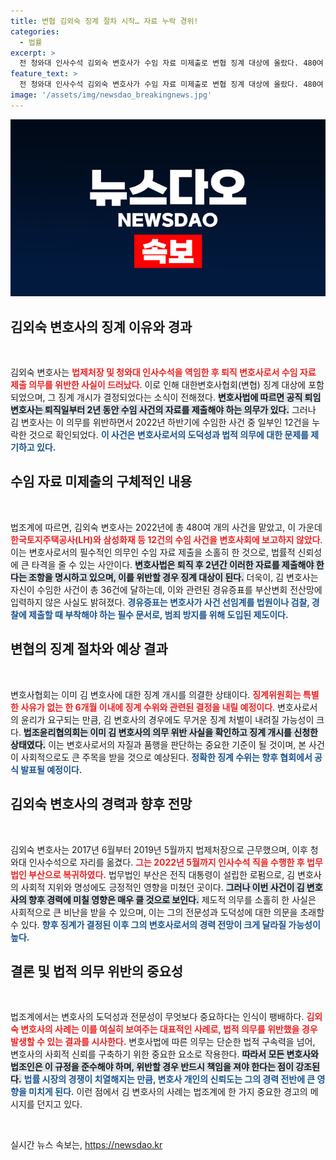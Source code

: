 ```yaml
---
title: 변협 김외숙 징계 절차 시작… 자료 누락 경위!
categories:
  - 법률
excerpt: >
  전 청와대 인사수석 김외숙 변호사가 수임 자료 미제출로 변협 징계 대상에 올랐다. 480여 건의 사건 중 12건을 누락하고, 경유증표 입력도 도맡지 않아 파장이 예상된다. 과연 그의 미래는? 클릭해 자세히 알아보세요!
feature_text: >
  전 청와대 인사수석 김외숙 변호사가 수임 자료 미제출로 변협 징계 대상에 올랐다. 480여 건의 사건 중 12건을 누락하고, 경유증표 입력도 도맡지 않아 파장이 예상된다. 과연 그의 미래는? 클릭해 자세히 알아보세요!
image: '/assets/img/newsdao_breakingnews.jpg'
---
```


<p><img src="/assets/img/newsdao_breakingnews.jpg" alt="cryptoinkorea 속보" /></p>

<h2 data-ke-size="size26">김외숙 변호사의 징계 이유와 경과</h2>

<p data-ke-size="size16">&nbsp;</p>

<p>김외숙 변호사는 <b><span style="color: #ee2323;">법제처장 및 청와대 인사수석을 역임한 후 퇴직 변호사로서 수임 자료 제출 의무를 위반한 사실이 드러났다</span></b>. 이로 인해 대한변호사협회(변협) 징계 대상에 포함되었으며, 그 징계 개시가 결정되었다는 소식이 전해졌다. <b><span style="background-color: #21538527;">변호사법에 따르면 공직 퇴임 변호사는 퇴직일부터 2년 동안 수임 사건의 자료를 제출해야 하는 의무가 있다.</span></b> 그러나 김 변호사는 이 의무를 위반하면서 2022년 하반기에 수임한 사건 중 일부인 12건을 누락한 것으로 확인되었다. <b><span style="color: #1a5490;">이 사건은 변호사로서의 도덕성과 법적 의무에 대한 문제를 제기하고 있다.</span></b> </p>

<h2 data-ke-size="size26">수임 자료 미제출의 구체적인 내용</h2>

<p data-ke-size="size16">&nbsp;</p>

<p>법조계에 따르면, 김외숙 변호사는 2022년에 총 480여 개의 사건을 맡았고, 이 가운데 <b><span style="color: #ee2323;">한국토지주택공사(LH)와 삼성화재 등 12건의 수임 사건을 변호사회에 보고하지 않았다</span></b>. 이는 변호사로서의 필수적인 의무인 수임 자료 제출을 소홀히 한 것으로, 법률적 신뢰성에 큰 타격을 줄 수 있는 사안이다. <b><span style="background-color: #21538527;">변호사법은 퇴직 후 2년간 이러한 자료를 제출해야 한다는 조항을 명시하고 있으며, 이를 위반할 경우 징계 대상이 된다.</span></b> 더욱이, 김 변호사는 자신이 수임한 사건이 총 36건에 달하는데, 이와 관련된 경유증표를 부산변회 전산망에 입력하지 않은 사실도 밝혀졌다. <b><span style="color: #1a5490;">경유증표는 변호사가 사건 선임계를 법원이나 검찰, 경찰에 제출할 때 부착해야 하는 필수 문서로, 범죄 방지를 위해 도입된 제도이다.</span></b> </p>

<h2 data-ke-size="size26">변협의 징계 절차와 예상 결과</h2>

<p data-ke-size="size16">&nbsp;</p>

<p>변호사협회는 이미 김 변호사에 대한 징계 개시를 의결한 상태이다. <b><span style="color: #ee2323;">징계위원회는 특별한 사유가 없는 한 6개월 이내에 징계 수위와 관련된 결정을 내릴 예정이다</span></b>. 변호사로서의 윤리가 요구되는 만큼, 김 변호사의 경우에도 무거운 징계 처벌이 내려질 가능성이 크다. <b><span style="background-color: #21538527;">법조윤리협의회는 이미 김 변호사의 의무 위반 사실을 확인하고 징계 개시를 신청한 상태였다.</span></b> 이는 변호사로서의 자질과 품행을 판단하는 중요한 기준이 될 것이며, 본 사건이 사회적으로도 큰 주목을 받을 것으로 예상된다. <b><span style="color: #1a5490;">정확한 징계 수위는 향후 협회에서 공식 발표될 예정이다.</span></b> </p>

<h2 data-ke-size="size26">김외숙 변호사의 경력과 향후 전망</h2>

<p data-ke-size="size16">&nbsp;</p>

<p>김외숙 변호사는 2017년 6월부터 2019년 5월까지 법제처장으로 근무했으며, 이후 청와대 인사수석으로 자리를 옮겼다. <b><span style="color: #ee2323;">그는 2022년 5월까지 인사수석 직을 수행한 후 법무법인 부산으로 복귀하였다.</span></b> 법무법인 부산은 전직 대통령이 설립한 로펌으로, 김 변호사의 사회적 지위와 명성에도 긍정적인 영향을 미쳤던 곳이다. <b><span style="background-color: #21538527;">그러나 이번 사건이 김 변호사의 향후 경력에 미칠 영향은 매우 클 것으로 보인다.</span></b> 제도적 의무를 소홀히 한 사실은 사회적으로 큰 비난을 받을 수 있으며, 이는 그의 전문성과 도덕성에 대한 의문을 초래할 수 있다. <b><span style="color: #1a5490;">향후 징계가 결정된 이후 그의 변호사로서의 경력 전망이 크게 달라질 가능성이 높다.</span></b> </p>

<h2 data-ke-size="size26">결론 및 법적 의무 위반의 중요성</h2>

<p data-ke-size="size16">&nbsp;</p>

<p>법조계에서는 변호사의 도덕성과 전문성이 무엇보다 중요하다는 인식이 팽배하다. <b><span style="color: #ee2323;">김외숙 변호사의 사례는 이를 여실히 보여주는 대표적인 사례로, 법적 의무를 위반했을 경우 발생할 수 있는 결과를 시사한다.</span></b> 변호사법에 따른 의무는 단순한 법적 구속력을 넘어, 변호사의 사회적 신뢰를 구축하기 위한 중요한 요소로 작용한다. <b><span style="background-color: #21538527;">따라서 모든 변호사와 법조인은 이 규정을 준수해야 하며, 위반할 경우 반드시 책임을 져야 한다는 점이 강조된다.</span></b> <b><span style="color: #1a5490;">법률 시장의 경쟁이 치열해지는 만큼, 변호사 개인의 신뢰도는 그의 경력 전반에 큰 영향을 미치게 된다.</span></b> 이런 점에서 김 변호사의 사례는 법조계에 한 가지 중요한 경고의 메시지를 던지고 있다. </p>

<p data-ke-size="size16">&nbsp;</p>
실시간 뉴스 속보는, <a href="https://newsdao.kr" rel="dofollow">https://newsdao.kr</a>


